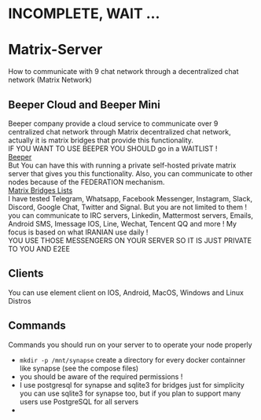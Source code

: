 # INCOMPLETE, WAIT ...
# Matrix-Server
How to communicate with 9 chat network through a decentralized chat network (Matrix Network)

## Beeper Cloud and Beeper Mini
Beeper company provide a cloud service to communicate over 9 centralized chat network through Matrix decentralized chat network, actually it is  matrix bridges that 
provide this functionality.<br/>
IF YOU WANT TO USE BEEPER YOU SHOULD go in a WAITLIST ! <br>
[Beeper](https://beeper.com)<br/>
But You can have this with running a private self-hosted private matrix server that gives you this functionality. Also, you can communicate to other nodes because of the FEDERATION 
mechanism.<br/>
[Matrix Bridges Lists](https://matrix.org/ecosystem/bridges/)<br/>
I have tested Telegram, Whatsapp, Facebook Messenger, Instagram, Slack, Discord, Google Chat, Twitter and Signal.
But you are not limited to them !<br/>
you can communicate to IRC servers, Linkedin, Mattermost servers, Emails, Android SMS, Imessage IOS, Line, Wechat, Tencent QQ and more !
My focus is based on what IRANIAN use daily ! <br/>
YOU USE THOSE MESSENGERS ON YOUR SERVER SO IT IS JUST PRIVATE TO YOU AND E2EE

## Clients
You can use element client on IOS, Android, MacOS, Windows and Linux Distros

## Commands
Commands you should run on your server to to operate your node properly
- `` mkdir -p /mnt/synapse `` create a directory for every docker containner like synapse (see the compose files)
- you should be aware of the required permissions !
- I use postgresql for synapse and sqlite3 for bridges just for simplicity you can use sqlite3 for synapse too, but if you plan to support many users use PostgreSQL for all servers
- 
